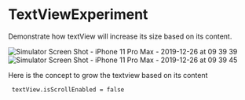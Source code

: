 # TextViewExperiment

Demonstrate how textView will increase its size based on its content.

![Simulator Screen Shot - iPhone 11 Pro Max - 2019-12-26 at 09 39 39](https://user-images.githubusercontent.com/10649284/71457526-53218380-27c4-11ea-8583-29ab0b177517.png)
![Simulator Screen Shot - iPhone 11 Pro Max - 2019-12-26 at 09 39 45](https://user-images.githubusercontent.com/10649284/71457532-561c7400-27c4-11ea-995d-1503ef8048de.png)

Here is the concept to grow the textview based on its content
```
 textView.isScrollEnabled = false
```

